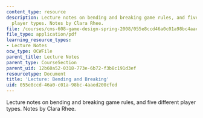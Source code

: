 ```yaml
---
content_type: resource
description: Lecture notes on bending and breaking game rules, and five different
  player types. Notes by Clara Rhee.
file: /courses/cms-608-game-design-spring-2008/055e8ccd46a0c01a98bc4aaed200cfed_MITCMS_608s08_lec_notes24.pdf
file_type: application/pdf
learning_resource_types:
- Lecture Notes
ocw_type: OCWFile
parent_title: Lecture Notes
parent_type: CourseSection
parent_uid: 12b60a52-0318-773e-6b72-f3b8c191d3ef
resourcetype: Document
title: 'Lecture: Bending and Breaking'
uid: 055e8ccd-46a0-c01a-98bc-4aaed200cfed
---
```

Lecture notes on bending and breaking game rules, and five different player types. Notes by Clara Rhee.

